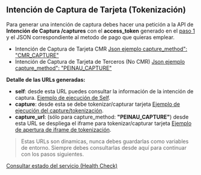 ## Intención de Captura de Tarjeta (Tokenización)

Para generar una intención de captura debes hacer una petición a la API de **Intención de Captura /captures** con el **access_token** generado en el [paso 1](obtener-token-acceso.md) y el JSON correspondiente al metodo de pago que quieras emplear.

- Intención de Captura de Tarjeta CMR [Json ejemplo capture_method": "CMR_CAPTURE" ](json-cmr-capture-intention.md)
- Intención de Captura de Tarjeta de Terceros (No CMR) [Json ejemplo capture_method": "PEINAU_CAPTURE" ](json-peinau-capture-intention.md)


**Detalle de las URLs generadas:**

- **self**: desde esta URL puedes consultar la información de la intención de captura. [Ejemplo de ejecución de Self](self-capture.md).
- **capture**: desde esta se debe tokenizar/capturar tarjeta [Ejemplo de ejecución del capture/tokenización](json-capture.md).
- **capture_url**: (sólo para capture_method: **"PEINAU_CAPTURE"**) desde esta URL se despliega el iframe para tokenizar/capturar tarjeta [Ejemplo de apertura de iframe de tokenización](json-iframe-capture.md).

> Estas URLs son dinamicas, nunca debes guardarlas como variables de entorno. Siempre debes consultarlas desde aquí para continuar con los pasos siguientes.

[Consultar estado del servicio (Health Check)](health-capture.md)
